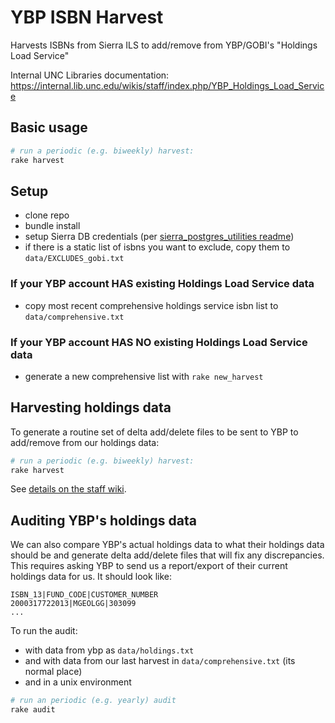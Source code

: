 # YBP ISBN Harvest

Harvests ISBNs from Sierra ILS to add/remove from YBP/GOBI's "Holdings Load Service"

Internal UNC Libraries documentation: https://internal.lib.unc.edu/wikis/staff/index.php/YBP_Holdings_Load_Service

## Basic usage

```bash
# run a periodic (e.g. biweekly) harvest:
rake harvest
```

## Setup

* clone repo
* bundle install
* setup Sierra DB credentials (per [sierra_postgres_utilities readme](https://github.com/UNC-Libraries/sierra-postgres-utilities))
* if there is a static list of isbns you want to exclude, copy them to `data/EXCLUDES_gobi.txt`

### If your YBP account HAS existing Holdings Load Service data

* copy most recent comprehensive holdings service isbn list to `data/comprehensive.txt`

### If your YBP account HAS NO existing Holdings Load Service data

* generate a new comprehensive list with `rake new_harvest`

## Harvesting holdings data
To generate a routine set of delta add/delete files to be sent to YBP to add/remove from our holdings data:

```bash
# run a periodic (e.g. biweekly) harvest:
rake harvest
```

See [details on the staff wiki](https://internal.lib.unc.edu/wikis/staff/index.php/YBP_Holdings_Load_Service).

## Auditing YBP's holdings data
We can also compare YBP's actual holdings data to what their holdings data should be and generate
delta add/delete files that will fix any discrepancies. This requires asking YBP to send us a report/export of their current holdings data for us. It should look like:
  ```
  ISBN_13|FUND_CODE|CUSTOMER_NUMBER
  2000317722013|MGEOLGG|303099
  ...
  ```

To run the audit:
- with data from ybp as `data/holdings.txt`
- and with data from our last harvest in `data/comprehensive.txt` (its normal place)
- and in a unix environment

```bash
# run an periodic (e.g. yearly) audit
rake audit
```

